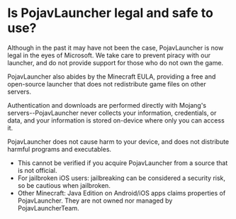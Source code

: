 # Is PojavLauncher legal and safe to use?

Although in the past it may have not been the case, PojavLauncher is now legal in the eyes of Microsoft. We take care to prevent piracy with our launcher, and do not provide support for those who do not own the game.

PojavLauncher also abides by the Minecraft EULA, providing a free and open-source launcher that does not redistribute game files on other servers. 

Authentication and downloads are performed directly with Mojang's servers--PojavLauncher never collects your information, credentials, or data, and your information is stored on-device where only you can access it. 

PojavLauncher does not cause harm to your device, and does not distribute harmful programs and executables.
* This cannot be verified if you acquire PojavLauncher from a source that is not official.
* For jailbroken iOS users: jailbreaking can be considered a security risk, so be cautious when jailbroken.
* Other Minecraft: Java Edition on Android/iOS apps claims properties of PojavLauncher. They are not owned nor managed by PojavLauncherTeam.
